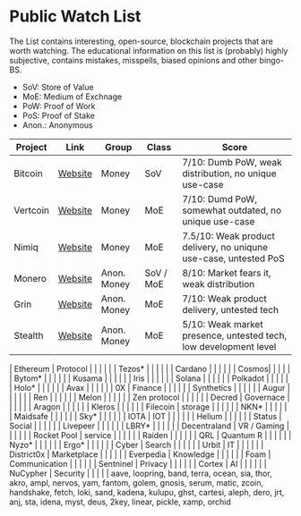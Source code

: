 # Public Watch List

The List contains interesting, open-source, blockchain projects that are worth watching. The educational information on this list is (probably) highly subjective, contains mistakes, misspells, biased opinions and other bingo-BS.

- SoV: Store of Value
- MoE: Medium of Exchnage
- PoW: Proof of Work
- PoS: Proof of Stake
- Anon.: Anonymous

| Project | Link | Group | Class | Score |
|---------|-------|-------|--------|--------|
| Bitcoin | [Website](https://www.bitcoin.org/) | Money | SoV | 7/10: Dumb PoW, weak distribution, no unique use-case | 
| Vertcoin | [Website](https://vertcoin.org/) | Money | MoE | 7/10: Dumd PoW, somewhat outdated, no unique use-case |
| Nimiq | [Website](https://nimiq.com) | Money | MoE | 7.5/10: Weak product delivery, no uniqune use-case, untested PoS |
| Monero | [Website](https://getmonero.org/) | Anon. Money | SoV / MoE | 8/10: Market fears it, weak distribution |
| Grin | [Website](https://grin.mw) | Anon. Money | MoE | 7/10: Weak product delivery, untested tech |
| Stealth | [Website](https://stealth.org/) | Anon. Money | MoE | 5/10: Weak market presence, untested tech, low development level |

| Ethereum | Protocol | []() | | | |
| Tezos* | []() | | | |
| Cardano | []() | | | |
| Cosmos| []() | | | |
| Bytom* | []() | | | |
| Kusama | []() | | | |
| Iris | []() | | | |
| Solana | []() | | | |
| Polkadot | []() | | | |
| Holo* | []() | | | |
| Avax | []() | | | |
| 0X | Finance | []() | | | |
| Synthetics | []() | | | |
| Augur | []() | | | |
| Ren | []() | | | |
| Melon | []() | | | |
| Zen protocol | []() | | | |
| Decred | Governace | []() | | | |
| Aragon | []() | | | |
| Kleros | []() | | | |
| Filecoin | storage | []() | | | |
| NKN* | []() | | | |
| Maidsafe | []() | | | |
| Sky* | []() | | | |
| IOTA | IOT | []() | | | |
| Helium | []() | | | |
| Status | Social | []() | | | |
| Livepeer | []() | | | |
| LBRY* | []() | | | |
| Decentraland | VR / Gaming | []() | | | |
| Rocket Pool | service | []() | | | |
| Raiden |  []() | | | |
| QRL | Quantum R | []() | | | |
| Nyzo* |  []() | | | |
| Ergo* | []() | | | |
| Cyber | Search | []() | | | |
| Urbit | IT | []() | | | |
| District0x | Marketplace | []() | | | |
| Everpedia | Knowledge | []() | | | |
| Foam | Communication | []() | | | |
| Sentninel | Privacy | []() | | | |
| Cortex | AI | []() | | | |
| NuCypher | Security | []() | | | |
aave, loopring, band, terra, ocean, sia, thor, akro, ampl, nervos, yam, fantom, golem, gnosis, serum, matic, zcoin, handshake, fetch, loki, sand, kadena, kulupu,
ghst, cartesi, aleph, dero, jrt, anj, sta, idena, myst, deus, 2key, linear, pickle, xamp, orchid
